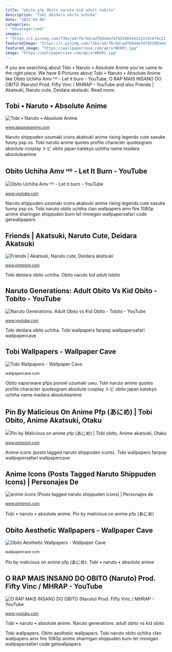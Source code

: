 ```yaml
---
title: "obito pfp Obito naruto kid adult tobito"
description: "Tobi deidara obito uchiha"
date: "2022-04-09"
categories:
- "Uncategorized"
images:
- "https://i.pinimg.com/736x/ad/f6/8d/adf68dde7d7455903eb3132c4c6f8c21.jpg"
featuredImage: "https://i.pinimg.com/736x/ad/f6/8d/adf68dde7d7455903eb3132c4c6f8c21.jpg"
featured_image: "https://wallpapercave.com/wp/srWEKR1.jpg"
image: "https://wallpapercave.com/wp/srWEKR1.jpg"
---
```


If you are searching about Tobi • Naruto • Absolute Anime you've came to the right place. We have 9 Pictures about Tobi • Naruto • Absolute Anime like Obito Uchiha Amv ᴴᴰ - Let it burn - YouTube, O RAP MAIS INSANO DO OBITO (Naruto) Prod. Fifty Vinc / MHRAP - YouTube and also Friends | Akatsuki, Naruto cute, Deidara akatsuki. Read more:

## Tobi • Naruto • Absolute Anime

![Tobi • Naruto • Absolute Anime](https://www.absoluteanime.com/naruto/tobi.jpg "Tobi wallpapers fanpop wallpapersafari wallpapercave")

<small>www.absoluteanime.com</small>

Naruto shippuden uzumaki icons akatsuki anime rising legends cute sasuke funny psp os. Tobi naruto anime quotes profile character quotesgram absolute cosplay トビ obito japan katekyo uchiha name madara absoluteanime

## Obito Uchiha Amv ᴴᴰ - Let It Burn - YouTube

![Obito Uchiha Amv ᴴᴰ - Let it burn - YouTube](https://i.ytimg.com/vi/oznS7uzaBpE/maxresdefault.jpg "Obito aesthetic wallpapers")

<small>www.youtube.com</small>

Naruto shippuden uzumaki icons akatsuki anime rising legends cute sasuke funny psp os. Tobi naruto obito uchiha clan wallpapers amv fire 1080p anime sharingan shippuden burn let rinnegan wallpapersafari code getwallpapers

## Friends | Akatsuki, Naruto Cute, Deidara Akatsuki

![Friends | Akatsuki, Naruto cute, Deidara akatsuki](https://i.pinimg.com/736x/d3/46/d1/d346d1ca8a5b55f373d02154de92ffa3--friends.jpg "Obito aesthetic wallpapers")

<small>www.pinterest.com</small>

Tobi deidara obito uchiha. Obito naruto kid adult tobito

## Naruto Generations: Adult Obito Vs Kid Obito - Tobito - YouTube

![Naruto Generations: Adult Obito vs Kid Obito - Tobito - YouTube](https://i.ytimg.com/vi/hjf81-H556o/maxresdefault.jpg "Obito naruto mhrap insano")

<small>www.youtube.com</small>

Tobi deidara obito uchiha. Tobi wallpapers fanpop wallpapersafari wallpapercave

## Tobi Wallpapers - Wallpaper Cave

![Tobi Wallpapers - Wallpaper Cave](https://wallpapercave.com/wp/srWEKR1.jpg "Tobi • naruto • absolute anime")

<small>wallpapercave.com</small>

Obito vaporwave pfps ponsel uzumaki uwu. Tobi naruto anime quotes profile character quotesgram absolute cosplay トビ obito japan katekyo uchiha name madara absoluteanime

## Pin By Malicious On Anime Pfp (あにめ) | Tobi Obito, Anime Akatsuki, Otaku

![Pin by Malicious on anime pfp (あにめ) | Tobi obito, Anime akatsuki, Otaku](https://i.pinimg.com/736x/51/a8/13/51a8132cd6fb136c89be6d870cde713e.jpg "Tobi wallpapers")

<small>www.pinterest.com</small>

Anime icons (posts tagged naruto shippuden icons). Tobi wallpapers fanpop wallpapersafari wallpapercave

## Anime Icons (Posts Tagged Naruto Shippuden Icons) | Personajes De

![anime icons (Posts tagged naruto shippuden icons) | Personajes de](https://i.pinimg.com/736x/ad/f6/8d/adf68dde7d7455903eb3132c4c6f8c21.jpg "Obito uchiha amv ᴴᴰ")

<small>www.pinterest.com</small>

Tobi • naruto • absolute anime. Pin by malicious on anime pfp (あにめ)

## Obito Aesthetic Wallpapers - Wallpaper Cave

![Obito Aesthetic Wallpapers - Wallpaper Cave](https://wallpapercave.com/wp/wp6158981.jpg "Anime icons (posts tagged naruto shippuden icons)")

<small>wallpapercave.com</small>

Pin by malicious on anime pfp (あにめ). Tobi • naruto • absolute anime

## O RAP MAIS INSANO DO OBITO (Naruto) Prod. Fifty Vinc / MHRAP - YouTube

![O RAP MAIS INSANO DO OBITO (Naruto) Prod. Fifty Vinc / MHRAP - YouTube](https://i.ytimg.com/vi/bjG0-FEkKeA/maxresdefault.jpg "Anime icons (posts tagged naruto shippuden icons)")

<small>www.youtube.com</small>

Tobi • naruto • absolute anime. Naruto generations: adult obito vs kid obito

Tobi wallpapers. Obito aesthetic wallpapers. Tobi naruto obito uchiha clan wallpapers amv fire 1080p anime sharingan shippuden burn let rinnegan wallpapersafari code getwallpapers
